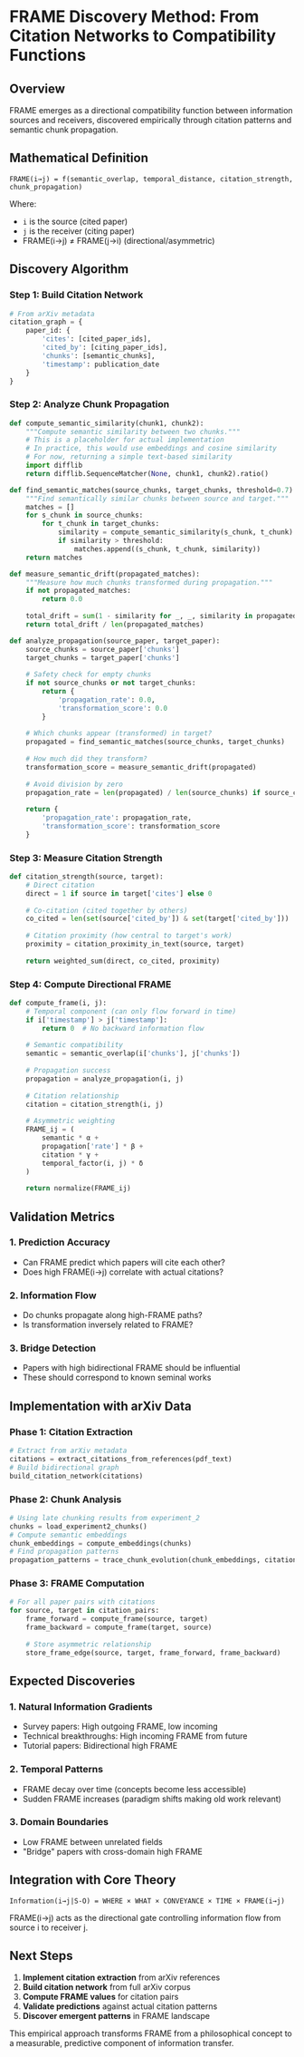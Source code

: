 # FRAME Discovery Method: From Citation Networks to Compatibility Functions

## Overview

FRAME emerges as a directional compatibility function between information sources and receivers, discovered empirically through citation patterns and semantic chunk propagation.

## Mathematical Definition

```
FRAME(i→j) = f(semantic_overlap, temporal_distance, citation_strength, chunk_propagation)
```

Where:
- `i` is the source (cited paper)
- `j` is the receiver (citing paper)
- FRAME(i→j) ≠ FRAME(j→i) (directional/asymmetric)

## Discovery Algorithm

### Step 1: Build Citation Network
```python
# From arXiv metadata
citation_graph = {
    paper_id: {
        'cites': [cited_paper_ids],
        'cited_by': [citing_paper_ids],
        'chunks': [semantic_chunks],
        'timestamp': publication_date
    }
}
```

### Step 2: Analyze Chunk Propagation
```python
def compute_semantic_similarity(chunk1, chunk2):
    """Compute semantic similarity between two chunks."""
    # This is a placeholder for actual implementation
    # In practice, this would use embeddings and cosine similarity
    # For now, returning a simple text-based similarity
    import difflib
    return difflib.SequenceMatcher(None, chunk1, chunk2).ratio()

def find_semantic_matches(source_chunks, target_chunks, threshold=0.7):
    """Find semantically similar chunks between source and target."""
    matches = []
    for s_chunk in source_chunks:
        for t_chunk in target_chunks:
            similarity = compute_semantic_similarity(s_chunk, t_chunk)
            if similarity > threshold:
                matches.append((s_chunk, t_chunk, similarity))
    return matches

def measure_semantic_drift(propagated_matches):
    """Measure how much chunks transformed during propagation."""
    if not propagated_matches:
        return 0.0
    
    total_drift = sum(1 - similarity for _, _, similarity in propagated_matches)
    return total_drift / len(propagated_matches)

def analyze_propagation(source_paper, target_paper):
    source_chunks = source_paper['chunks']
    target_chunks = target_paper['chunks']
    
    # Safety check for empty chunks
    if not source_chunks or not target_chunks:
        return {
            'propagation_rate': 0.0,
            'transformation_score': 0.0
        }
    
    # Which chunks appear (transformed) in target?
    propagated = find_semantic_matches(source_chunks, target_chunks)
    
    # How much did they transform?
    transformation_score = measure_semantic_drift(propagated)
    
    # Avoid division by zero
    propagation_rate = len(propagated) / len(source_chunks) if source_chunks else 0.0
    
    return {
        'propagation_rate': propagation_rate,
        'transformation_score': transformation_score
    }
```

### Step 3: Measure Citation Strength
```python
def citation_strength(source, target):
    # Direct citation
    direct = 1 if source in target['cites'] else 0
    
    # Co-citation (cited together by others)
    co_cited = len(set(source['cited_by']) & set(target['cited_by']))
    
    # Citation proximity (how central to target's work)
    proximity = citation_proximity_in_text(source, target)
    
    return weighted_sum(direct, co_cited, proximity)
```

### Step 4: Compute Directional FRAME
```python
def compute_frame(i, j):
    # Temporal component (can only flow forward in time)
    if i['timestamp'] > j['timestamp']:
        return 0  # No backward information flow
    
    # Semantic compatibility
    semantic = semantic_overlap(i['chunks'], j['chunks'])
    
    # Propagation success
    propagation = analyze_propagation(i, j)
    
    # Citation relationship
    citation = citation_strength(i, j)
    
    # Asymmetric weighting
    FRAME_ij = (
        semantic * α +
        propagation['rate'] * β +
        citation * γ +
        temporal_factor(i, j) * δ
    )
    
    return normalize(FRAME_ij)
```

## Validation Metrics

### 1. Prediction Accuracy
- Can FRAME predict which papers will cite each other?
- Does high FRAME(i→j) correlate with actual citations?

### 2. Information Flow
- Do chunks propagate along high-FRAME paths?
- Is transformation inversely related to FRAME?

### 3. Bridge Detection
- Papers with high bidirectional FRAME should be influential
- These should correspond to known seminal works

## Implementation with arXiv Data

### Phase 1: Citation Extraction
```python
# Extract from arXiv metadata
citations = extract_citations_from_references(pdf_text)
# Build bidirectional graph
build_citation_network(citations)
```

### Phase 2: Chunk Analysis
```python
# Using late chunking results from experiment_2
chunks = load_experiment2_chunks()
# Compute semantic embeddings
chunk_embeddings = compute_embeddings(chunks)
# Find propagation patterns
propagation_patterns = trace_chunk_evolution(chunk_embeddings, citation_graph)
```

### Phase 3: FRAME Computation
```python
# For all paper pairs with citations
for source, target in citation_pairs:
    frame_forward = compute_frame(source, target)
    frame_backward = compute_frame(target, source)
    
    # Store asymmetric relationship
    store_frame_edge(source, target, frame_forward, frame_backward)
```

## Expected Discoveries

### 1. Natural Information Gradients
- Survey papers: High outgoing FRAME, low incoming
- Technical breakthroughs: High incoming FRAME from future
- Tutorial papers: Bidirectional high FRAME

### 2. Temporal Patterns
- FRAME decay over time (concepts become less accessible)
- Sudden FRAME increases (paradigm shifts making old work relevant)

### 3. Domain Boundaries
- Low FRAME between unrelated fields
- "Bridge" papers with cross-domain high FRAME

## Integration with Core Theory

```
Information(i→j|S-O) = WHERE × WHAT × CONVEYANCE × TIME × FRAME(i→j)
```

FRAME(i→j) acts as the directional gate controlling information flow from source i to receiver j.

## Next Steps

1. **Implement citation extraction** from arXiv references
2. **Build citation network** from full arXiv corpus
3. **Compute FRAME values** for citation pairs
4. **Validate predictions** against actual citation patterns
5. **Discover emergent patterns** in FRAME landscape

This empirical approach transforms FRAME from a philosophical concept to a measurable, predictive component of information transfer.